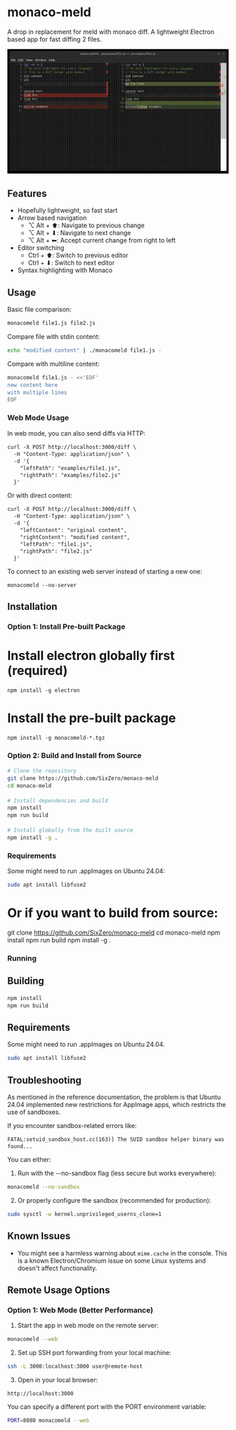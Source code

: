 # monaco-meld 

A drop in replacement for meld with monaco diff. A lightweight Electron based app for fast diffing 2 files.

<p align="center">
  <img src="public/monacomeld_demo.gif" alt="Monaco Meld Demo"/>
</p>

## Features

- Hopefully lightweight, so fast start
- Arrow based navigation
  - ⌥ Alt + ⬆︎: Navigate to previous change
  - ⌥ Alt + ⬇︎: Navigate to next change
  - ⌥ Alt + ⬅︎: Accept current change from right to left
- Editor switching
  - Ctrl + ⬆︎: Switch to previous editor
  - Ctrl + ⬇︎: Switch to next editor
- Syntax highlighting with Monaco

## Usage

Basic file comparison:
```sh
monacomeld file1.js file2.js
```

Compare file with stdin content:
```sh
echo "modified content" | ./monacomeld file1.js -
```

Compare with multiline content:
```sh
monacomeld file1.js - <<'EOF'
new content here
with multiple lines
EOF
```

### Web Mode Usage

In web mode, you can also send diffs via HTTP:
```
curl -X POST http://localhost:3000/diff \
  -H "Content-Type: application/json" \
  -d '{
    "leftPath": "examples/file1.js",
    "rightPath": "examples/file2.js"
  }'
```
Or with direct content:
```
curl -X POST http://localhost:3000/diff \
  -H "Content-Type: application/json" \
  -d '{
    "leftContent": "original content",
    "rightContent": "modified content",
    "leftPath": "file1.js",
    "rightPath": "file2.js"
  }'
```

To connect to an existing web server instead of starting a new one:
```
monacomeld --no-server
```

## Installation

### Option 1: Install Pre-built Package
# Install electron globally first (required)
```
npm install -g electron
```

# Install the pre-built package

```
npm install -g monacomeld-*.tgz
```

### Option 2: Build and Install from Source

```sh
# Clone the repository
git clone https://github.com/SixZero/monaco-meld
cd monaco-meld

# Install dependencies and build
npm install
npm run build

# Install globally from the built source
npm install -g .
```

### Requirements

Some might need to run .appImages on Ubuntu 24.04:
```sh
sudo apt install libfuse2
```

# Or if you want to build from source:
git clone https://github.com/SixZero/monaco-meld
cd monaco-meld
npm install
npm run build
npm install -g .

### Running

## Building

```sh
npm install
npm run build
```

## Requirements

Some might need to run .appImages on Ubuntu 24.04.

```sh
sudo apt install libfuse2
```

## Troubleshooting

As mentioned in the reference documentation, the problem is that Ubuntu 24.04 implemented new restrictions for AppImage apps, which restricts the use of sandboxes.

If you encounter sandbox-related errors like:
```
FATAL:setuid_sandbox_host.cc(163)] The SUID sandbox helper binary was found...
```

You can either:
1. Run with the --no-sandbox flag (less secure but works everywhere):
```sh
monacomeld --no-sandbox
```

2. Or properly configure the sandbox (recommended for production):
```sh
sudo sysctl -w kernel.unprivileged_userns_clone=1
```

## Known Issues

- You might see a harmless warning about `mime.cache` in the console. This is a known Electron/Chromium issue on some Linux systems and doesn't affect functionality.

## Remote Usage Options

### Option 1: Web Mode (Better Performance)

1. Start the app in web mode on the remote server:
```sh
monacomeld --web
```

2. Set up SSH port forwarding from your local machine:
```sh
ssh -L 3000:localhost:3000 user@remote-host
```

3. Open in your local browser:
```
http://localhost:3000
```

You can specify a different port with the PORT environment variable:
```sh
PORT=8080 monacomeld --web
```
